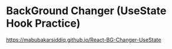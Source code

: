 #  BackGround Changer (UseState Hook Practice)

 https://mabubakarsiddiq.github.io/React-BG-Changer-UseState

